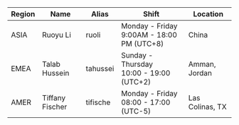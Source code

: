 
|Region| Name| Alias | Shift | Location | 
|------------------|----------|--------------------|---------------------|------------------|
|ASIA| Ruoyu Li | ruoli | Monday - Friday <br> 9:00AM - 18:00 PM (UTC+8) | China |  
|EMEA| Talab Hussein | tahussei | Sunday - Thursday <br> 10:00 - 19:00 (UTC+2) | Amman, Jordan|
|AMER|Tiffany Fischer|tifische| Monday - Friday <br> 08:00 - 17:00 (UTC-5) | Las Colinas, TX|

